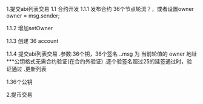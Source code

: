 1.提交abi列表交易
1.1 合约开发
1.1.1 发布合约
36个节点轮流？，或者设置owner
owner = msg.sender; 

1.1.2 增加setOwner

1.1.3 创建 36 account

1.1.4 提交abi列表交易
.参数:36个钥，36个签名
..msg 为 当前轮值的 owner 地址
***公钥格式无需合约验证(在合约外验证)
.逐个验签名超过25的延签通过时，验证通过
.更新列表






1.36个公钥




2.提币交易

